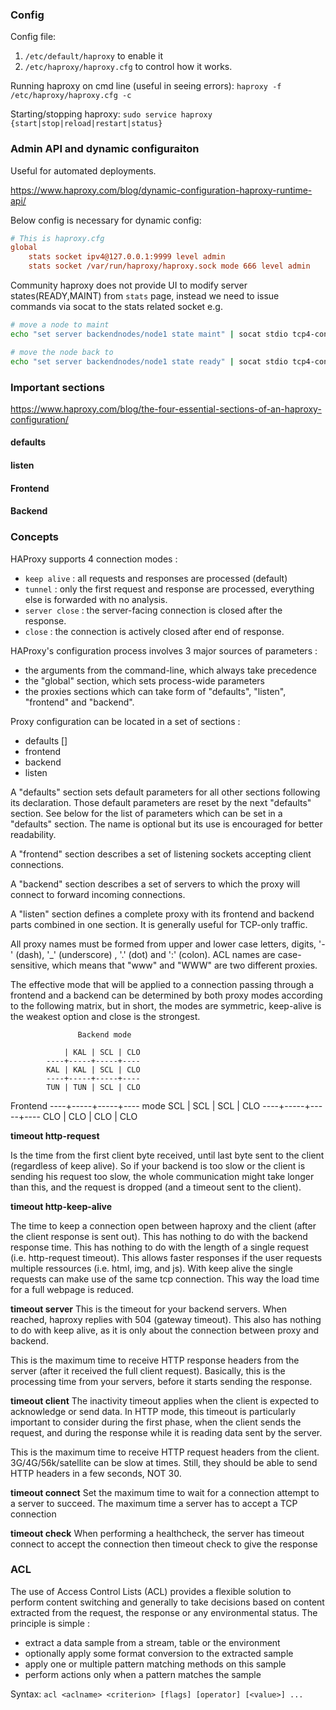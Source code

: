 
### Config

Config file: 
1. `/etc/default/haproxy` to enable it
2. `/etc/haproxy/haproxy.cfg` to control how it works.

Running haproxy on cmd line (useful in seeing errors):
`haproxy -f /etc/haproxy/haproxy.cfg -c`

Starting/stopping haproxy:
`sudo service haproxy {start|stop|reload|restart|status}`

### Admin API and dynamic configuraiton

Useful for automated deployments.

https://www.haproxy.com/blog/dynamic-configuration-haproxy-runtime-api/

Below config is necessary for dynamic config:
```cfg
# This is haproxy.cfg
global
    stats socket ipv4@127.0.0.1:9999 level admin
    stats socket /var/run/haproxy/haproxy.sock mode 666 level admin
```

Community haproxy does not provide UI to modify server states(READY,MAINT) from `stats` page,
instead we need to issue commands via socat to the stats related socket e.g.
```sh
# move a node to maint
echo "set server backendnodes/node1 state maint" | socat stdio tcp4-connect:127.0.0.1:9999

# move the node back to
echo "set server backendnodes/node1 state ready" | socat stdio tcp4-connect:127.0.0.1:9999
```

### Important sections

https://www.haproxy.com/blog/the-four-essential-sections-of-an-haproxy-configuration/

#### defaults

#### listen

#### Frontend

#### Backend

### Concepts

HAProxy supports 4 connection modes :
  - `keep alive`    : all requests and responses are processed (default)
  - `tunnel`        : only the first request and response are processed,
                    everything else is forwarded with no analysis.
  - `server close`  : the server-facing connection is closed after the response.
  - `close`         : the connection is actively closed after end of response.

HAProxy's configuration process involves 3 major sources of parameters :

  - the arguments from the command-line, which always take precedence
  - the "global" section, which sets process-wide parameters
  - the proxies sections which can take form of "defaults", "listen",
    "frontend" and "backend".


Proxy configuration can be located in a set of sections :
 - defaults [<name>]
 - frontend <name>
 - backend  <name>
 - listen   <name>

A "defaults" section sets default parameters for all other sections following
its declaration. Those default parameters are reset by the next "defaults"
section. See below for the list of parameters which can be set in a "defaults"
section. The name is optional but its use is encouraged for better readability.

A "frontend" section describes a set of listening sockets accepting client
connections.

A "backend" section describes a set of servers to which the proxy will connect
to forward incoming connections.

A "listen" section defines a complete proxy with its frontend and backend
parts combined in one section. It is generally useful for TCP-only traffic.

All proxy names must be formed from upper and lower case letters, digits,
'-' (dash), '_' (underscore) , '.' (dot) and ':' (colon). ACL names are
case-sensitive, which means that "www" and "WWW" are two different proxies.


The effective mode that will be applied to a connection passing through a
frontend and a backend can be determined by both proxy modes according to the
following matrix, but in short, the modes are symmetric, keep-alive is the
weakest option and close is the strongest.

                   Backend mode

                | KAL | SCL | CLO
            ----+-----+-----+----
            KAL | KAL | SCL | CLO
            ----+-----+-----+----
            TUN | TUN | SCL | CLO
 Frontend   ----+-----+-----+----
   mode     SCL | SCL | SCL | CLO
            ----+-----+-----+----
            CLO | CLO | CLO | CLO

**timeout http-request**

Is the time from the first client byte received, until last byte sent to the client (regardless of keep alive). So if your backend is too slow or the client is sending his request too slow, the whole communication might take longer than this, and the request is dropped (and a timeout sent to the client).

**timeout http-keep-alive**

The time to keep a connection open between haproxy and the client (after the client response is sent out). This has nothing to do with the backend response time. This has nothing to do with the length of a single request (i.e. http-request timeout). This allows faster responses if the user requests multiple ressources (i.e. html, img, and js). With keep alive the single requests can make use of the same tcp connection. This way the load time for a full webpage is reduced.

**timeout server**
This is the timeout for your backend servers. When reached, haproxy replies with 504 (gateway timeout). This also has nothing to do with keep alive, as it is only about the connection between proxy and backend.

This is the maximum time to receive HTTP response headers from the server (after it received the full client request). Basically, this is the processing time from your servers, before it starts sending the response.

**timeout client**
The inactivity timeout applies when the client is expected to acknowledge or send data. In HTTP mode, this timeout is particularly important to consider during the first phase, when the client sends the request, and during the response while it is reading data sent by the server.

This is the maximum time to receive HTTP request headers from the client.
3G/4G/56k/satellite can be slow at times. Still, they should be able to send HTTP headers in a few seconds, NOT 30.



**timeout connect**
Set the maximum time to wait for a connection attempt to a server to succeed.
The maximum time a server has to accept a TCP connection

**timeout check**
When performing a healthcheck, the server has timeout connect to accept the connection then timeout check to give the response

### ACL

The use of Access Control Lists (ACL) provides a flexible solution to perform
content switching and generally to take decisions based on content extracted
from the request, the response or any environmental status. The principle is
simple :

  - extract a data sample from a stream, table or the environment
  - optionally apply some format conversion to the extracted sample
  - apply one or multiple pattern matching methods on this sample
  - perform actions only when a pattern matches the sample

Syntax:
`acl <aclname> <criterion> [flags] [operator] [<value>] ...`
